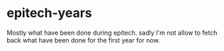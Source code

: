 # epitech-years

Mostly what have been done during epitech. sadly I'm not allow to fetch back what have been done for the first year for now.